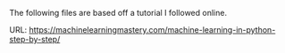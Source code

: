 The following files are based off a tutorial I followed online.

URL: https://machinelearningmastery.com/machine-learning-in-python-step-by-step/ 
